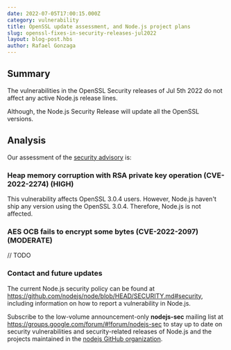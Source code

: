```yaml
---
date: 2022-07-05T17:00:15.000Z
category: vulnerability
title: OpenSSL update assessment, and Node.js project plans
slug: openssl-fixes-in-security-releases-jul2022
layout: blog-post.hbs
author: Rafael Gonzaga
---
```


## Summary

The vulnerabilities in the OpenSSL Security releases of Jul 5th 2022 do not affect any active Node.js release lines.

Although, the Node.js Security Release will update all the OpenSSL versions.

## Analysis

Our assessment of the [security advisory](https://mta.openssl.org/pipermail/openssl-announce/2022-July/000232.html) is:

### Heap memory corruption with RSA private key operation (CVE-2022-2274) (HIGH)

This vulnerability affects OpenSSL 3.0.4 users. However, Node.js haven't ship any version using the OpenSSL 3.0.4.
Therefore, Node.js is not affected.


### AES OCB fails to encrypt some bytes (CVE-2022-2097) (MODERATE)

// TODO

### Contact and future updates

The current Node.js security policy can be found at <https://github.com/nodejs/node/blob/HEAD/SECURITY.md#security>,
including information on how to report a vulnerability in Node.js.

Subscribe to the low-volume announcement-only **nodejs-sec** mailing list at
https://groups.google.com/forum/#!forum/nodejs-sec to stay up to date on
security vulnerabilities and security-related releases of Node.js and the
projects maintained in the
[nodejs GitHub organization](https://github.com/nodejs).
